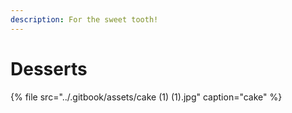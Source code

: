 ```yaml
---
description: For the sweet tooth!
---
```


# Desserts

{% file src="../.gitbook/assets/cake \(1\) \(1\).jpg" caption="cake" %}

